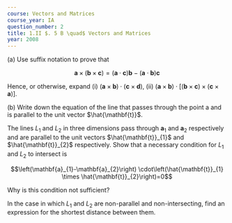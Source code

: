 ```yaml
---
course: Vectors and Matrices
course_year: IA
question_number: 2
title: 1.II $. 5 B \quad$ Vectors and Matrices
year: 2008
---
```



(a) Use suffix notation to prove that

$$\mathbf{a} \times(\mathbf{b} \times \mathbf{c})=(\mathbf{a} \cdot \mathbf{c}) \mathbf{b}-(\mathbf{a} \cdot \mathbf{b}) \mathbf{c}$$

Hence, or otherwise, expand
(i) $(\mathbf{a} \times \mathbf{b}) \cdot(\mathbf{c} \times \mathbf{d})$,
(ii) $(\mathbf{a} \times \mathbf{b}) \cdot[(\mathbf{b} \times \mathbf{c}) \times(\mathbf{c} \times \mathbf{a})]$.

(b) Write down the equation of the line that passes through the point a and is parallel to the unit vector $\hat{\mathbf{t}}$.

The lines $L_{1}$ and $L_{2}$ in three dimensions pass through $\mathbf{a}_{1}$ and $\mathbf{a}_{2}$ respectively and are parallel to the unit vectors $\hat{\mathbf{t}}_{1}$ and $\hat{\mathbf{t}}_{2}$ respectively. Show that a necessary condition for $L_{1}$ and $L_{2}$ to intersect is

$$\left(\mathbf{a}_{1}-\mathbf{a}_{2}\right) \cdot\left(\hat{\mathbf{t}}_{1} \times \hat{\mathbf{t}}_{2}\right)=0$$

Why is this condition not sufficient?

In the case in which $L_{1}$ and $L_{2}$ are non-parallel and non-intersecting, find an expression for the shortest distance between them.